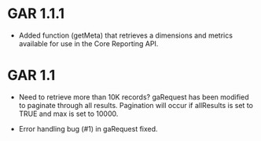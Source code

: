 # GAR 1.1.1

* Added function (getMeta) that retrieves a dimensions and metrics available for use in the Core Reporting API.

# GAR 1.1

*  Need to retrieve more than 10K records? gaRequest has been modified to paginate through all results. Pagination will occur if allResults is set to TRUE and max is set to 10000.

* Error handling bug (#1) in gaRequest fixed.

